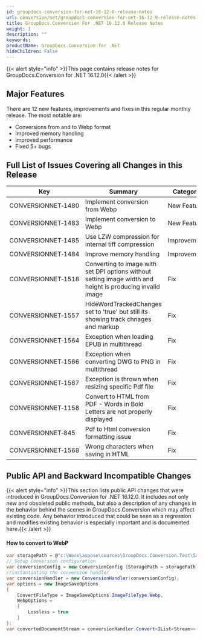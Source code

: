```yaml
---
id: groupdocs-conversion-for-net-16-12-0-release-notes
url: conversion/net/groupdocs-conversion-for-net-16-12-0-release-notes
title: GroupDocs.Conversion For .NET 16.12.0 Release Notes
weight: 1
description: ""
keywords: 
productName: GroupDocs.Conversion for .NET
hideChildren: False
---
```

{{< alert style="info" >}}This page contains release notes for GroupDocs.Conversion for .NET 16.12.0{{< /alert >}}

## Major Features

There are 12 new features, improvements and fixes in this regular monthly release. The most notable are:

*   Conversions from and to Webp format
*   Improved memory handling
*   Improved performance
*   Fixed 5+ bugs

## Full List of Issues Covering all Changes in this Release

| Key | Summary | Category |
| --- | --- | --- |
| CONVERSIONNET&#8209;1480 | Implement conversion from Webp | New Feature |
| CONVERSIONNET&#8209;1483 | Implement conversion to Webp | New Feature |
| CONVERSIONNET&#8209;1485 | Use LZW compression for internal tiff compression | Improvement |
| CONVERSIONNET&#8209;1484 | Improve memory handling | Improvement |
| CONVERSIONNET&#8209;1518 | Converting to image with set DPI options without setting image width and height is producing invalid image | Fix |
| CONVERSIONNET&#8209;1557 | HideWordTrackedChanges set to 'true' but still its showing track chnages and markup | Fix |
| CONVERSIONNET&#8209;1564 | Exception when loading EPUB in multithread | Fix |
| CONVERSIONNET&#8209;1566 | Exception when converting DWG to PNG in multithread | Fix |
| CONVERSIONNET&#8209;1567 | Exception is thrown when resizing specific Pdf file | Fix |
| CONVERSIONNET&#8209;1158 | Convert to HTML from PDF - Words in Bold Letters are not properly displayed | Fix |
| CONVERSIONNET&#8209;845 | Pdf to Html conversion formatting issue | Fix |
| CONVERSIONNET&#8209;1568 | Wrong characters when saving in HTML | Fix |

## Public API and Backward Incompatible Changes

{{< alert style="info" >}}This section lists public API changes that were introduced in GroupDocs.Conversion for .NET 16.12.0. It includes not only new and obsoleted public methods, but also a description of any changes in the behavior behind the scenes in GroupDocs.Conversion which may affect existing code. Any behavior introduced that could be seen as a regression and modifies existing behavior is especially important and is documented here.{{< /alert >}}

#### How to convert to WebP



```csharp
var storagePath = @"c:\Worx\aspose\sources\GroupDocs.Conversion.Test\SampleFiles";
// Setup Conversion configuration
var conversionConfig = new ConversionConfig {StoragePath = storagePath};
//instantiating the conversion handler
var conversionHandler = new ConversionHandler(conversionConfig);
var options = new ImageSaveOptions
{
    ConvertFileType = ImageSaveOptions.ImageFileType.Webp,
    WebpOptions =
    {
        Lossless = true
    }
};
var convertedDocumentStream = conversionHandler.Convert<IList<Stream>>("sample.docx", options);


```
